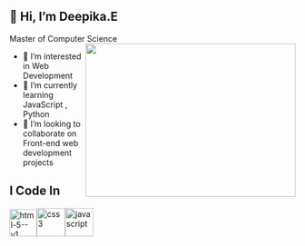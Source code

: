 ## 👋 Hi, I’m Deepika.E
Master of Computer Science
<img align="right" width="370" height="270" src="https://user-images.githubusercontent.com/74038190/212749447-bfb7e725-6987-49d9-ae85-2015e3e7cc41.gif">
- 👀 I’m interested in Web Development
- 🌱 I’m currently learning JavaScript , Python 
- 💞️ I’m looking to collaborate on Front-end web development projects




## I Code In
 <img width="48" height="48" src="https://img.icons8.com/color/48/html-5--v1.png" alt="html-5--v1"/><img width="50" height="50" src="https://img.icons8.com/fluency/50/css3.png" alt="css3"/><img width="50" height="50" src="https://img.icons8.com/fluency/50/javascript.png" alt="javascript"/>


<!---
EDeepika1306/EDeepika1306 is a ✨ special ✨ repository because its `README.md` (this file) appears on your GitHub profile.
You can click the Preview link to take a look at your changes.
--->
